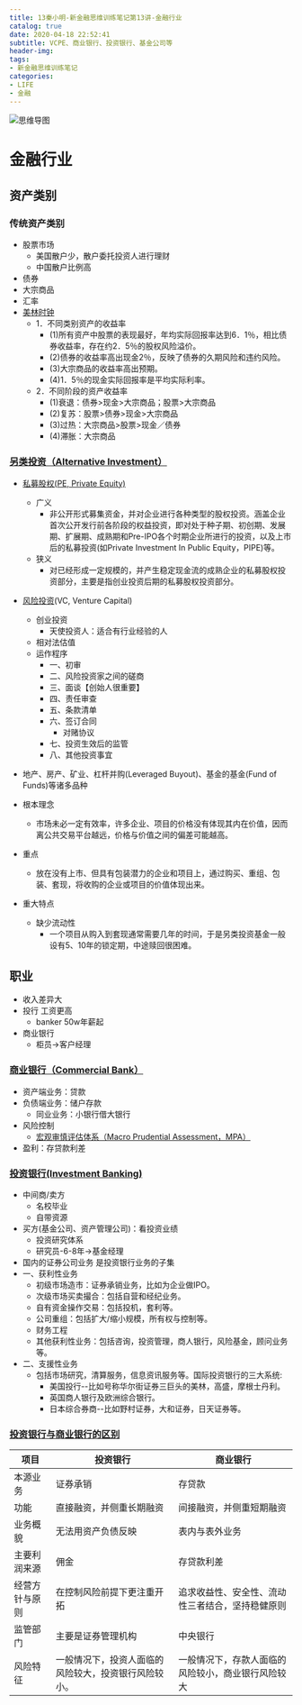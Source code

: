 ```yaml
---
title: 13秦小明-新金融思维训练笔记第13讲-金融行业
catalog: true
date: 2020-04-18 22:52:41
subtitle: VCPE、商业银行、投资银行、基金公司等
header-img:
tags:
- 新金融思维训练笔记
categories:
- LIFE
- 金融
---
```


![思维导图]()

# 金融行业

## 资产类别

### 传统资产类别

- 股票市场
  - 美国散户少，散户委托投资人进行理财
  - 中国散户比例高
- 债券
- 大宗商品
- 汇率
- [美林时钟](https://wiki.mbalib.com/wiki/%E7%BE%8E%E6%9E%97%E6%8A%95%E8%B5%84%E6%97%B6%E9%92%9F)
  - 1．不同类别资产的收益率
    - (1)所有资产中股票的表现最好，年均实际回报率达到6．1％，相比债券收益率，存在约2．5％的股权风险溢价。
    - (2)债券的收益率高出现金2％，反映了债券的久期风险和违约风险。
    - (3)大宗商品的收益率高出预期。
    - (4)1．5％的现金实际回报率是平均实际利率。
  - 2．不同阶段的资产收益率
    - (1)衰退：债券>现金>大宗商品；股票>大宗商品
    - (2)复苏：股票>债券>现金>大宗商品
    - (3)过热：大宗商品>股票>现金／债券
    - (4)滞胀：大宗商品

### [另类投资（Alternative Investment）](https://wiki.mbalib.com/wiki/%E5%8F%A6%E7%B1%BB%E6%8A%95%E8%B5%84)

- [私募股权(PE, Private Equity)](https://wiki.mbalib.com/wiki/%E7%A7%81%E5%8B%9F%E8%82%A1%E6%9D%83)
  - 广义
    - 非公开形式募集资金，并对企业进行各种类型的股权投资。涵盖企业首次公开发行前各阶段的权益投资，即对处于种子期、初创期、发展期、扩展期、成熟期和Pre-IPO各个时期企业所进行的投资，以及上市后的私募投资(如Private Investment In Public Equity，PIPE)等。
  - 狭义
    - 对已经形成一定规模的，并产生稳定现金流的成熟企业的私募股权投资部分，主要是指创业投资后期的私募股权投资部分。
- [风险投资](https://wiki.mbalib.com/wiki/%E9%A3%8E%E9%99%A9%E6%8A%95%E8%B5%84)(VC, Venture Capital)
  - 创业投资
    - 天使投资人：适合有行业经验的人
  - 相对法估值
  - 运作程序
    - 一、初审
    - 二、风险投资家之间的磋商
    - 三、面谈【创始人很重要】
    - 四、责任审查
    - 五、条款清单
    - 六、签订合同
      - 对赌协议
    - 七、投资生效后的监管
    - 八、其他投资事宜

- 地产、房产、矿业、杠杆并购(Leveraged Buyout)、基金的基金(Fund of Funds)等诸多品种

- 根本理念
  - 市场未必一定有效率，许多企业、项目的价格没有体现其内在价值，因而离公共交易平台越远，价格与价值之间的偏差可能越高。

- 重点
  - 放在没有上市、但具有包装潜力的企业和项目上，通过购买、重组、包装、套现，将收购的企业或项目的价值体现出来。
- 重大特点
  - 缺少流动性
    - 一个项目从购入到套现通常需要几年的时间，于是另类投资基金一般设有5、10年的锁定期，中途赎回很困难。

## 职业

- 收入差异大
- 投行 工资更高
  - banker 50w年薪起
- 商业银行
  - 柜员->客户经理

### [商业银行（Commercial Bank）](https://wiki.mbalib.com/wiki/%E5%95%86%E4%B8%9A%E9%93%B6%E8%A1%8C)

- 资产端业务：贷款
- 负债端业务：储户存款
  - 同业业务：小银行借大银行
- 风险控制
  - [宏观审慎评估体系（Macro Prudential Assessment，MPA）](https://wiki.mbalib.com/wiki/%E5%AE%8F%E8%A7%82%E5%AE%A1%E6%85%8E%E8%AF%84%E4%BC%B0%E4%BD%93%E7%B3%BB)
- 盈利：存贷款利差

### [投资银行(Investment Banking)](https://wiki.mbalib.com/wiki/%E6%8A%95%E8%A1%8C)

- 中间商/卖方
  - 名校毕业
  - 自带资源
- 买方(基金公司、资产管理公司)：看投资业绩
  - 投资研究体系
  - 研究员-6-8年->基金经理
- 国内的证券公司业务 是投资银行业务的子集
- 一、获利性业务
  - 初级市场造市：证券承销业务，比如为企业做IPO。
  - 次级市场买卖撮合：包括自营和经纪业务。
  - 自有资金操作交易：包括投机，套利等。
  - 公司重组：包括扩大/缩小规模，所有权与控制等。
  - 财务工程
  - 其他获利性业务：包括咨询，投资管理，商人银行，风险基金，顾问业务等。
- 二、支援性业务
  - 包括市场研究，清算服务，信息资讯服务等。国际投资银行的三大系统:
    - 美国投行--比如号称华尔街证券三巨头的美林，高盛，摩根士丹利。
    - 英国商人银行及欧洲综合银行。
    - 日本综合券商--比如野村证券，大和证券，日天证券等。

### [投资银行与商业银行的区别](https://wiki.mbalib.com/wiki/%E6%8A%95%E8%A1%8C)

项目 | 投资银行 | 商业银行
---------|----------|---------
本源业务 | 证券承销 | 存贷款
功能 | 直接融资，并侧重长期融资 | 间接融资，并侧重短期融资
业务概貌 | 无法用资产负债反映 | 表内与表外业务
主要利润来源 | 佣金 | 存贷款利差
经营方针与原则 | 在控制风险前提下更注重开拓 | 追求收益性、安全性、流动性三者结合，坚持稳健原则
监管部门 | 主要是证券管理机构 | 中央银行
风险特征 | 一般情况下，投资人面临的风险较大，投资银行风险较小。 | 一般情况下，存款人面临的风险较小，商业银行风险较大
